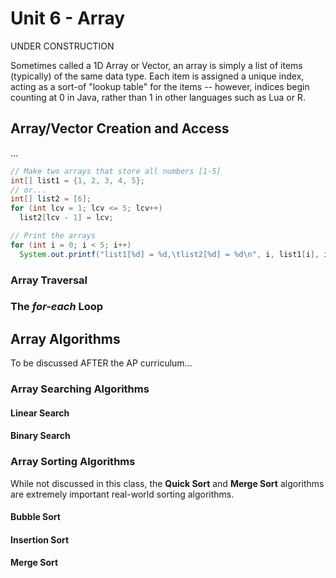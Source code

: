 # Unit 6 - Array
UNDER CONSTRUCTION

Sometimes called a 1D Array or Vector, an array is simply a list of items (typically) of the same data type. Each item is assigned a unique index, acting as a sort-of "lookup table" for the items -- however, indices begin counting at 0 in Java, rather than 1 in other languages such as Lua or R.


## Array/Vector Creation and Access
...
```java
// Make two arrays that store all numbers [1-5]
int[] list1 = {1, 2, 3, 4, 5};
// or...
int[] list2 = [6];
for (int lcv = 1; lcv <= 5; lcv++) 
  list2[lcv - 1] = lcv;

// Print the arrays
for (int i = 0; i < 5; i++)
  System.out.printf("list1[%d] = %d,\tlist2[%d] = %d\n", i, list1[i], i, list2[i]);
```

### Array Traversal


### The *for-each* Loop


## Array Algorithms
To be discussed AFTER the AP curriculum...

### Array Searching Algorithms

#### Linear Search



#### Binary Search




### Array Sorting Algorithms

While not discussed in this class, the **Quick Sort** and **Merge Sort** algorithms are extremely important real-world sorting algorithms.

#### Bubble Sort


#### Insertion Sort


#### Merge Sort
